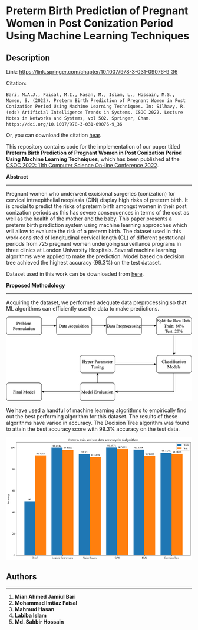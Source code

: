 # Preterm Birth Prediction of Pregnant Women in Post Conization Period Using Machine Learning Techniques

## Description

Link: https://link.springer.com/chapter/10.1007/978-3-031-09076-9_36

Citation: 

```
Bari, M.A.J., Faisal, M.I., Hasan, M., Islam, L., Hossain, M.S., Momen, S. (2022). Preterm Birth Prediction of Pregnant Women in Post Conization Period Using Machine Learning Techniques. In: Silhavy, R. (eds) Artificial Intelligence Trends in Systems. CSOC 2022. Lecture Notes in Networks and Systems, vol 502. Springer, Cham. https://doi.org/10.1007/978-3-031-09076-9_36
```
Or, you can download the citation [hear](https://link.springer.com/chapter/10.1007/978-3-031-09076-9_36#citeas).

This repository contains code for the implementation of our paper titled **Preterm Birth Prediction of Pregnant Women in Post Conization Period Using Machine Learning Techniques**, which has been published at the [CSOC 2022: 11th Computer Science On-line Conference 2022](https://www.openpublish.eu/).

**Abstract**

---
Pregnant women who underwent excisional surgeries (conization) for cervical intraepithelial neoplasia (CIN) display high risks of preterm birth. It is crucial to predict the risks of preterm birth amongst women in their post conization periods as this has severe consequences in terms of the cost as well as the health of the mother and the baby. This paper presents a preterm birth prediction system using machine learning approaches which will allow to evaluate the risk of a preterm birth. The dataset used in this work consisted of longitudinal cervical length (CL) of different gestational periods from 725 pregnant women undergoing surveillance programs in three clinics at London University Hospitals. Several machine learning algorithms were applied to make the prediction. Model based on decision tree achieved the highest accuracy (99.3%) on the test dataset.


Dataset used in this work can be downloaded from [here](https://datadryad.org/stash/dataset/doi:10.5061%2Fdryad.r7r01).

**Proposed Methodology**

---

Acquiring the dataset, we performed adequate data preprocessing so that ML algorithms can efficiently use the data to make predictions. 
<p>
    <img src="assets/fig1.png" width="600" alt="Proposed Architecture">
</p>

We have used a handful of machine learning algorithms to empirically find out the best performing algorithm for this dataset. The results of these algorithms have varied in accuracy. The Decision Tree algorithm was found to attain the best accuracy score with 99.3% accuracy on the
test data.

<p>
    <img src="assets/fig2.png" width="600" alt="Comparison between Machine Learning Algorithms">
</p>

## Authors
---
1. **Mian Ahmed Jamiul Bari**
1. **Mohammad Imtiaz Faisal**
1. **Mahmud Hasan**
1. **Labiba Islam**
1. **Md. Sabbir Hossain**

